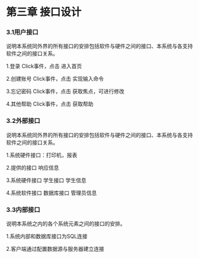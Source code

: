 #                      第三章 接口设计

### 3.1用户接口

说明本系统同外界的所有接口的安排包括软件与硬件之间的接口、本系统与各支持软件之间的接口关系。

1.登录 Click事件，点击 进入首页 

2.创建账号 Click事件，点击 实现输入命令 

3.忘记密码 Click事件，点击 获取焦点，可进行修改 

4.其他帮助 Click事件，点击 获取帮助 

### 3.2外部接口

说明本系统同外界的所有接口的安排包括软件与硬件之间的接口、本系统与各支持软件之间的接口关系。 

  1.系统硬件接口：打印机，报表 
  
  2.提供的接口 响应信息 
  
  3.系统硬件接口 学生接口 学生信息 
  
  4.系统软件接口 数据库接口 管理员信息

### 3.3内部接口

说明本系统之内的各个系统元素之间的接口的安排。 

 1.系统内部和数据库接口为SQL连接 
 
 2.客户端通过配置数据源与服务器建立连接
